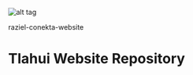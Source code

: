![alt tag](https://raw.githubusercontent.com/Tlahui/TlahuiAPI/master/Tlahui.png)


raziel-conekta-website
# Tlahui Website Repository
